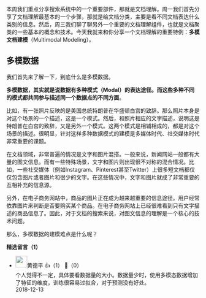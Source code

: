 本周我们重点分享搜索系统中的一个重要部件，那就是文档理解。周一我们首先分享了文档理解最基本的一个步骤，那就是给文档分类，主要是看不同文档表达什么类别的信息。然后，周三我们聊了聊另外一个重要的文档理解组件，也就是文档聚类的一些基本的概念和技术。今天我就来和你分享一个文档理解的重要特例：**多模文档建模**（Multimodal Modeling）。

## 多模数据

我们首先来了解一下，到底什么是多模数据。

**多模数据，其实就是说数据有多种模式（Modal）的表达途径。而这些多种不同的模式都共同参与描述同一个数据点的不同方面**。

比如，有一张照片反映的是美国总统特朗普在华盛顿白宫的致辞。那么照片本身是对这个场景的一个描述，这是一个模式。然后，和照片相应的文字描述，说明这是特朗普在白宫的致辞，又是另外一个模式。这两个模式是相辅相成的，都是对这个场景的描述。很明显，针对这样多种数据模式的建模是多媒体时代、社交媒体时代非常重要的课题。

在文档领域，非常普遍的情况是文字和图片混搭。一般来说，新闻网站一般都有大量的图文信息。而有一些特殊场景，文字和图片则出现很不对称的混合情况。比如，一些社交媒体（例如Instagram、Pinterest甚至Twitter）上很多短文档都仅仅包含图片或者图片和很少的文字。在这些情况中，文字和图片就成了非常重要的互相补充的信息源。

另外，在电子商务网站中，商品的图片正在成为越来越重要的信息途径。用户经常依靠图片来判断是否要购买某个商品。在电子商务网站上已经很难看到只有文字描述的商品信息了。因此，对于文档的搜索来说，对图文信息的理解是一个核心的技术问题。

那么，多模数据的建模难点是什么呢？
<div><strong>精选留言（1）</strong></div><ul>
<li><img src="https://static001.geekbang.org/account/avatar/00/0f/6c/9f/0343d633.jpg" width="30px"><span>黄德平</span> 👍（1） 💬（0）<div>个人觉得不一定，具体要看数据量的大小。数据量少时，使用多模态数据增加了特征的维度，训练很容易过拟合，对于预测没有好处。</div>2018-12-13</li><br/>
</ul>